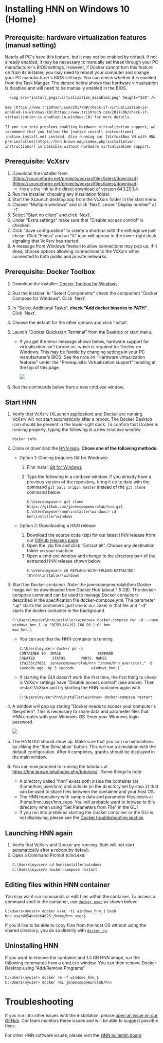 # Installing HNN on Windows 10 (Home)

## Prerequisite: hardware virtualization features (manual setting)

Nearly all PC's have this feature, but it may not be enabled by default. If not already enabled, it may be necessary to manually set these through your PC manufacturer's BIOS settings. However, if Docker cannot turn this feature on from its installer, you may need to reboot your computer and change your PC manufacturer's BIOS settings. You can check whether it is enabled from the Task Manger. The picture below shows that hardware virtualization is disabled and will need to be manually enabled in the BIOS.

      <img src="install_pngs/virtualization_disabled.png" height="250" />
    
    See [https://www.trishtech.com/2017/08/check-if-virtualization-is-enabled-in-windows-10](https://www.trishtech.com/2017/08/check-if-virtualization-is-enabled-in-windows-10) for more details.

    If you run into problems enabling hardware virtualization support, we recommend that you follow the [native install instructions](native_install.md) instead. Also running our [VirtualBox VM with HNN pre-installed](https://hnn.brown.edu/index.php/installation-instructions/) is possible without hardware virtualization support.

## Prerequisite: VcXsrv
1. Download the installer from [https://sourceforge.net/projects/vcxsrv/files/latest/download](https://sourceforge.net/projects/vcxsrv/files/latest/download)
   * Here's the link to the [direct download of version 64.1.20.1.4](https://downloads.sourceforge.net/project/vcxsrv/vcxsrv/1.20.1.4/vcxsrv-64.1.20.1.4.installer.exe?r=https%3A%2F%2Fsourceforge.net%2Fprojects%2Fvcxsrv%2Ffiles%2Fvcxsrv%2F1.20.1.4%2Fvcxsrv-64.1.20.1.4.installer.exe%2Fdownload%3Fuse_mirror%3Dversaweb%26r%3Dhttps%253A%252F%252Fsourceforge.net%252Fprojects%252Fvcxsrv%252Ffiles%252Flatest%252Fdownload&ts=1550243133)
2. Run the installer, choosing any installation folder.
3. Start the XLaunch desktop app from the VcXsrv folder in the start menu.
4. Choose "Multiple windows" and click 'Next'. Leave "Display number" at '-1'.
5. Select "Start no client" and click 'Next'.
6. Under "Extra settings" make sure that "Disable access control" is checked.
7. Click "Save configuration" to create a shortcut with the settings we just chose. Click "Finish" and an "X" icon will appear in the lower-right dock signaling that VcXsrv has started.
8. A message from Windows firewall to allow connections may pop up. If it does, choose options allowing connections to the VcXsrv when connected to both public and private networks.

## Prerequisite: Docker Toolbox

1. Download the installer: [Docker Toolbox for Windows](https://docs.docker.com/toolbox/toolbox_install_windows/)
2. Run the installer. In "Select Components" check the component "Docker Compose for Windows". Click 'Next'.
3. In "Select Additional Tasks", **check "Add docker binaries to PATH"**. Click 'Next'.
4. Choose the default for the other options and click 'Install'.
5. Launch "Docker Quickstart Terminal" from the Desktop or start menu.
   * If you get the error message shown below, hardware support for virtualization isn't turned on, which is required for Docker on Windows. This may be fixable by changing settings in your PC manufacturer's BIOS. See the note on "Hardware virtualization features" under the "Prerequisite: Virtualization support" heading at the top of this page.

     <img src="install_pngs/vtx_disabled.png" height="150" />

6. Run the commands below from a new cmd.exe window.

## Start HNN
1. Verify that VcXsrv (XLaunch application) and Docker are running. VcXsrv will not start automatically after a reboot. The Docker Desktop icon should be present in the lower-right dock. To confirm that Docker is running properly, typing the following in a new cmd.exe window.
    ```
    docker info
    ```
2. Clone or download the [HNN repo](https://github.com/jonescompneurolab/hnn). **Chose one of the following methods:**

   * Option 1: Cloning (requires Git for Windows)

     1. First install [Git for Windows](https://gitforwindows.org/)
     2. Type the following in a cmd.exe window. If you already have a previous version of the repository, bring it up to date with the command `git pull origin master` instead of the `git clone` command below.

        ```
        C:\Users\myuser> git clone https://github.com/jonescompneurolab/hnn.git
        C:\Users\myuser\hnn\installer\windows> cd hnn\installer\windows
        ```
   
   * Option 2: Downloading a HNN release

     1. Download the source code (zip) for our latest HNN release from our [GitHub releases page](https://github.com/jonescompneurolab/hnn/releases)
     2. Open the .zip file and click "Extract all". Choose any destination folder on your machine.
     3. Open a cmd.exe window and change to the directory part of the extracted HNN release shown below:
        ```
        C:\Users\myuser> cd REPLACE-WITH-FOLDER-EXTRACTED-TO\hnn\installer\windows
        ```

3. Start the Docker container. Note: the jonescompneurolab/hnn Docker image will be downloaded from Docker Hub (about 1.5 GB). The docker-compose command can be used to manage Docker containers described in the specification file docker-compose.yml. The parameter "up" starts the containers (just one in our case) in that file and "-d" starts the docker container in the background.
    ```
    C:\Users\myuser\hnn\installer\windows> docker-compose run -d --name windows_hnn_1 -e "DISPLAY=192.168.99.1:0" hnn
    mac_hnn_1
    ```
    * You can see that the HNN container is running
      ```
      C:\Users\myuser> docker ps -a
      CONTAINER ID  IMAGE                 COMMAND                 CREATED        STATUS       PORTS  NAMES
      1fa235c2f831  jonescompneurolab/hnn "/home/hnn_user/star…"  6 seconds ago  Up 5 seconds        windows_hnn_1
      ```

    * If starting the GUI doesn't work the first time, the first thing to check is VcXsrv settings have "Disable access control" (see above). Then restart VcXsrv and try starting the HNN container again with
      ```
      C:\Users\myuser\hnn\installer\windows> docker-compose restart
      ```
4. A window will pop up stating "Docker needs to access your computer's filesystem". This is necessary to share data and parameter files that HNN creates with your Windows OS. Enter your Windows login password.

   <img src="install_pngs/access_filesystem.png" height="200" />

5. The HNN GUI should show up. Make sure that you can run simulations by cliking the 'Run Simulation' button. This will run a simulation with the default configuration. After it completes, graphs should be displayed in the main window.
6. You can now proceed to running the tutorials at https://hnn.brown.edu/index.php/tutorials/ . Some things to note:
   * A directory called "hnn" exists both inside the container (at /home/hnn_user/hnn) and outside (in the directory set by step 2) that can be used to share files between the container and your host OS.
   * The HNN repository with sample data and parameter files exists at /home/hnn_user/hnn_repo. You will probably want to browse to this directory when using "Set Parameters from File" in the GUI
   * If you run into problems starting the Docker container or the GUI is not displaying, please see the [Docker troubleshooting section](../docker/README.md#Troubleshooting)


## Launching HNN again
1. Verify that VcXsrv and Docker are running. Both will not start automatically after a reboot by default.
2. Open a Command Prompt (cmd.exe)
    ```
    C:\Users\myuser> cd hnn\installer\windows
    C:\Users\myuser> docker-compose restart
    ```

## Editing files within HNN container
You may want run commands or edit files within the container. To access a command shell in the container, use [`docker exec`](https://docs.docker.com/engine/reference/commandline/exec/) as shown below:
```
C:\Users\myuser> docker exec -ti windows_hnn_1 bash
hnn_user@054ba0c64625:/home/hnn_user$
```

If you'd like to be able to copy files from the host OS without using the shared directory, you do so directly with [`docker cp`](https://docs.docker.com/engine/reference/commandline/cp/).

## Uninstalling HNN

If you want to remove the container and 1.5 GB HNN image, run the following commands from a cmd.exe window. You can then remove Docker Desktop using "Add/Remove Programs"
```
C:\Users\myuser> docker rm -f windows_hnn_1
C:\Users\myuser> docker rmi jonescompneurolab/hnn
```


# Troubleshooting

If you run into other issues with the installation, please [open an issue on our GitHub](https://github.com/jonescompneurolab/hnn/issues). Our team monitors these issues and will be able to suggest possible fixes.

For other HNN software issues, please visit the [HNN bullentin board](https://www.neuron.yale.edu/phpBB/viewforum.php?f=46)
